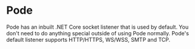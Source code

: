 # Pode

Pode has an inbuilt .NET Core socket listener that is used by default. You don't need to do anything special outside of using Pode normally. Pode's default listener supports HTTP/HTTPS, WS/WSS, SMTP and TCP.
